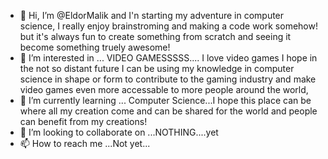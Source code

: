 - 👋 Hi, I’m @EldorMalik and I'n starting my adventure in computer science, I really enjoy brainstroming and making a code work somehow! but it's always fun to create something from scratch and seeing it become something truely awesome! 
- 👀 I’m interested in ... VIDEO GAMESSSSS.... I love video games I hope in the not so distant future I can be using my knowledge in computer science in shape or form to contribute to the gaming industry and make video games even more accessable to more people around the world,  
- 🌱 I’m currently learning ... Computer Science...I hope this place can be where all my creation come and can be shared for the world and people can benefit from my creations!
- 💞️ I’m looking to collaborate on ...NOTHING....yet
- 📫 How to reach me ...Not yet...

<!---
EldorMalik/EldorMalik is a ✨ special ✨ repository because its `README.md` (this file) appears on your GitHub profile.
You can click the Preview link to take a look at your changes.
--->
